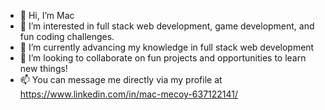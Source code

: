 - 👋 Hi, I’m Mac
- 👀 I’m interested in full stack web development, game development, and fun coding challenges.
- 🌱 I’m currently advancing my knowledge in full stack web development
- 💞️ I’m looking to collaborate on fun projects and opportunities to learn new things!
- 📫 You can message me directly via my profile at https://www.linkedin.com/in/mac-mecoy-637122141/

<!---
mwmMecoy/mwmMecoy is a ✨ special ✨ repository because its `README.md` (this file) appears on your GitHub profile.
You can click the Preview link to take a look at your changes.
--->
